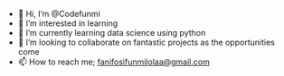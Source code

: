 - 👋 Hi, I’m @Codefunmi
- 👀 I’m interested in learning 
- 🌱 I’m currently learning data science using python
- 💞️ I’m looking to collaborate on fantastic projects as the opportunities come
- 📫 How to reach me; fanifosifunmilolaa@gmail.com

<!---
Codefunmi/Codefunmi is a ✨ special ✨ repository because its `README.md` (this file) appears on your GitHub profile.
You can click the Preview link to take a look at your changes.
--->
